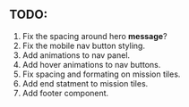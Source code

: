 ## TODO:
1. Fix the spacing around hero __message__?
2. Fix the mobile nav button styling.
3. Add animations to nav panel.
4. Add hover animations to nav buttons.
5. Fix spacing and formating on mission tiles.
6. Add end statment to mission tiles.
7. Add footer component.